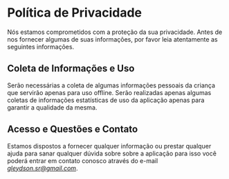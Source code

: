 # Política de Privacidade

Nós estamos comprometidos com a proteção da sua privacidade. Antes de nos fornecer algumas de suas informações, por favor leia atentamente as seguintes informações.

## Coleta de Informações e Uso

Serão necessárias a coleta de algumas informações pessoais da criança que servirão apenas para uso offline.
Serão realizadas apenas algumas coletas de informações estatísticas de uso da aplicação apenas para garantir a qualidade da mesma. 

## Acesso e Questões e Contato

Estamos dispostos a fornecer qualquer informação ou prestar qualquer ajuda para sanar qualquer dúvida sobre sobre a aplicação para isso você poderá entrar em contato conosco através do e-mail *gleydson.sr@gmail.com*.
